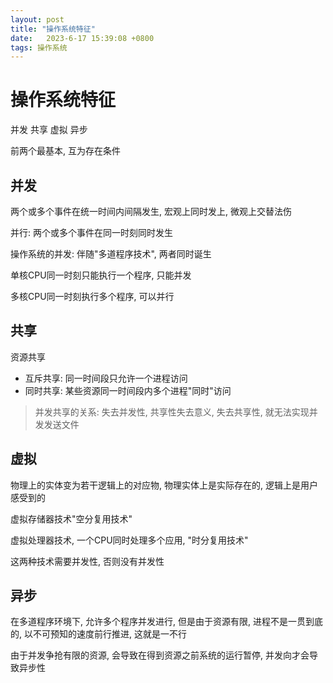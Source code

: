 ```yaml
---
layout: post
title: "操作系统特征" 
date:   2023-6-17 15:39:08 +0800
tags: 操作系统     
---
```


# 操作系统特征

并发 共享 虚拟 异步

前两个最基本, 互为存在条件

## 并发

两个或多个事件在统一时间内间隔发生, 宏观上同时发上, 微观上交替法伤

并行: 两个或多个事件在同一时刻同时发生

操作系统的并发: 伴随"多道程序技术", 两者同时诞生

单核CPU同一时刻只能执行一个程序, 只能并发

多核CPU同一时刻执行多个程序, 可以并行

## 共享

资源共享

+   互斥共享: 同一时间段只允许一个进程访问
+   同时共享: 某些资源同一时间段内多个进程"同时"访问

>   并发共享的关系: 失去并发性, 共享性失去意义, 失去共享性, 就无法实现并发发送文件

## 虚拟

物理上的实体变为若干逻辑上的对应物, 物理实体上是实际存在的, 逻辑上是用户感受到的

虚拟存储器技术"空分复用技术"

虚拟处理器技术, 一个CPU同时处理多个应用, "时分复用技术"

这两种技术需要并发性, 否则没有并发性

## 异步

在多道程序环境下, 允许多个程序并发进行, 但是由于资源有限, 进程不是一贯到底的, 以不可预知的速度前行推进, 这就是一不行

由于并发争抢有限的资源, 会导致在得到资源之前系统的运行暂停, 并发向才会导致异步性

















